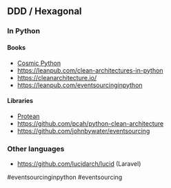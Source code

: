 ## DDD / Hexagonal
### In Python
#### Books

- [Cosmic Python](https://www.cosmicpython.com/)
- https://leanpub.com/clean-architectures-in-python
- https://cleanarchitecture.io/
- https://leanpub.com/eventsourcinginpython

#### Libraries

- [Protean](https://protean.readthedocs.io)
- https://github.com/pcah/python-clean-architecture
- https://github.com/johnbywater/eventsourcing

### Other languages

- https://github.com/lucidarch/lucid (Laravel)

<!-- Keywords -->
#eventsourcinginpython #eventsourcing
<!-- /Keywords -->
